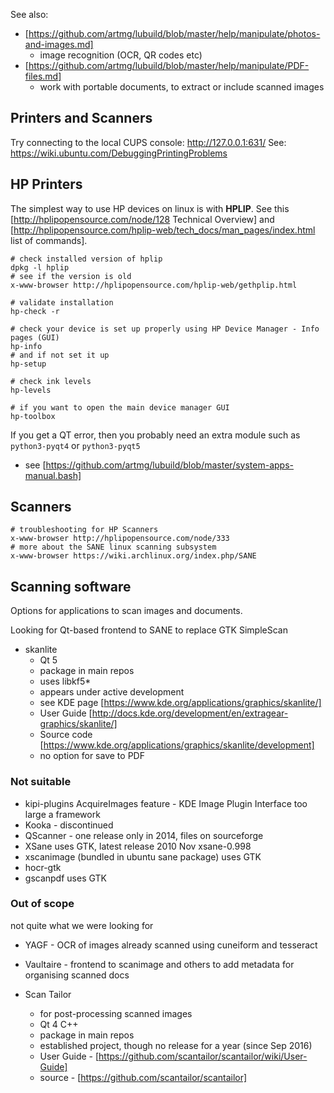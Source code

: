 See also:

* [https://github.com/artmg/lubuild/blob/master/help/manipulate/photos-and-images.md]
	* image recognition (OCR, QR codes etc)
* [https://github.com/artmg/lubuild/blob/master/help/manipulate/PDF-files.md]
	* work with portable documents, to extract or include scanned images

## Printers and Scanners

 Try connecting to the local CUPS console: http://127.0.0.1:631/
 See: https://wiki.ubuntu.com/DebuggingPrintingProblems

## HP Printers

The simplest way to use HP devices on linux is with **HPLIP**. 
See this [http://hplipopensource.com/node/128 Technical Overview] 
and [http://hplipopensource.com/hplip-web/tech_docs/man_pages/index.html list of commands].

```
# check installed version of hplip
dpkg -l hplip
# see if the version is old
x-www-browser http://hplipopensource.com/hplip-web/gethplip.html

# validate installation
hp-check -r

# check your device is set up properly using HP Device Manager - Info pages (GUI)
hp-info
# and if not set it up
hp-setup

# check ink levels
hp-levels

# if you want to open the main device manager GUI
hp-toolbox
```

If you get a QT error, then you probably need an extra module
such as `python3-pyqt4` or `python3-pyqt5` 
- see [https://github.com/artmg/lubuild/blob/master/system-apps-manual.bash]

## Scanners

```
# troubleshooting for HP Scanners
x-www-browser http://hplipopensource.com/node/333
# more about the SANE linux scanning subsystem
x-www-browser https://wiki.archlinux.org/index.php/SANE
```

## Scanning software

Options for applications to scan images and documents.

Looking for Qt-based frontend to SANE to replace GTK SimpleScan

* skanlite
	* Qt 5
	* package in main repos
	* uses libkf5*
	* appears under active development
	* see KDE page [https://www.kde.org/applications/graphics/skanlite/]
	* User Guide [http://docs.kde.org/development/en/extragear-graphics/skanlite/]
	* Source code [https://www.kde.org/applications/graphics/skanlite/development]
	* no option for save to PDF

### Not suitable

* kipi-plugins AcquireImages feature - KDE Image Plugin Interface too large a framework
* Kooka - discontinued
* QScanner - one release only in 2014, files on sourceforge
* XSane uses GTK, latest release 2010 Nov xsane-0.998
* xscanimage (bundled in ubuntu sane package) uses GTK
* hocr-gtk
* gscanpdf uses GTK


### Out of scope

not quite what we were looking for

* YAGF - OCR of images already scanned using cuneiform and tesseract
* Vaultaire - frontend to scanimage and others to add metadata for organising scanned docs

* Scan Tailor
	* for post-processing scanned images
	* Qt 4 C++
	* package in main repos
	* established project, though no release for a year (since Sep 2016)
	* User Guide - [https://github.com/scantailor/scantailor/wiki/User-Guide]
	* source - [https://github.com/scantailor/scantailor]

